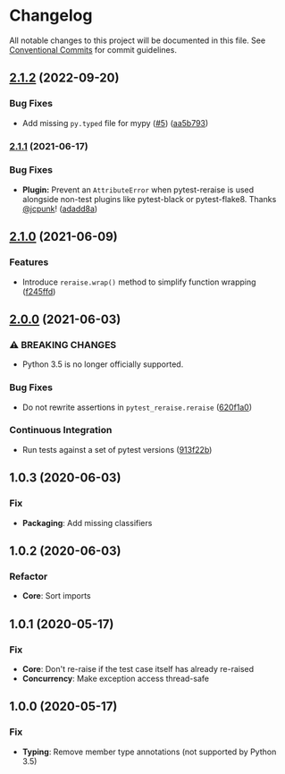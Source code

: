 # Changelog

All notable changes to this project will be documented in this file. See
[Conventional Commits](https://conventionalcommits.org) for commit guidelines.

## [2.1.2](https://github.com/bjoluc/pytest-reraise/compare/v2.1.1...v2.1.2) (2022-09-20)


### Bug Fixes

* Add missing `py.typed` file for mypy ([#5](https://github.com/bjoluc/pytest-reraise/issues/5)) ([aa5b793](https://github.com/bjoluc/pytest-reraise/commit/aa5b7932d0adb81f0a6f1afaf34418ba14083258))

### [2.1.1](https://github.com/bjoluc/pytest-reraise/compare/v2.1.0...v2.1.1) (2021-06-17)


### Bug Fixes

* **Plugin:** Prevent an `AttributeError` when pytest-reraise is used alongside non-test plugins like pytest-black or pytest-flake8. Thanks [@jcpunk](https://github.com/jcpunk)! ([adadd8a](https://github.com/bjoluc/pytest-reraise/commit/adadd8aee2e159cb052c00ccd82802f0ab9a2e27))

## [2.1.0](https://github.com/bjoluc/pytest-reraise/compare/v2.0.0...v2.1.0) (2021-06-09)


### Features

* Introduce `reraise.wrap()` method to simplify function wrapping ([f245ffd](https://github.com/bjoluc/pytest-reraise/commit/f245ffdcaf667936c3a9265b1469690fc87bf4eb))

## [2.0.0](https://github.com/bjoluc/pytest-reraise/compare/v1.0.3...v2.0.0) (2021-06-03)


### ⚠ BREAKING CHANGES

* Python 3.5 is no longer officially supported.

### Bug Fixes

* Do not rewrite assertions in `pytest_reraise.reraise` ([620f1a0](https://github.com/bjoluc/pytest-reraise/commit/620f1a0232e5a855908755948106526a6b4694a7))


### Continuous Integration

* Run tests against a set of pytest versions ([913f22b](https://github.com/bjoluc/pytest-reraise/commit/913f22b8c69d259b5c5d16a9d9625be927ebbc35))

## 1.0.3 (2020-06-03)

### Fix

- **Packaging**: Add missing classifiers

## 1.0.2 (2020-06-03)

### Refactor

- **Core**: Sort imports

## 1.0.1 (2020-05-17)

### Fix

- **Core**: Don't re-raise if the test case itself has already re-raised
- **Concurrency**: Make exception access thread-safe

## 1.0.0 (2020-05-17)

### Fix

- **Typing**: Remove member type annotations (not supported by Python 3.5)
